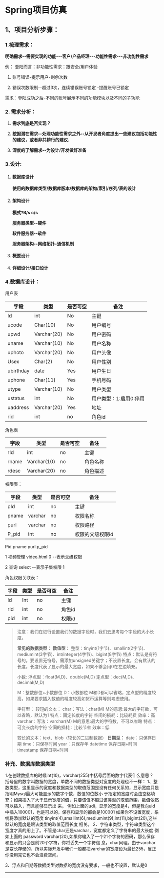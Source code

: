# Spring项目仿真

## 1、项目分析步骤：

### 1.梳理需求：

 **明确需求--需要实现的功能---客户/产品经理---功能性需求---非功能性需求**

例： 登陆而言：非功能性需求：跟安全/用户体验

1. 账号错误-提示用户-剩余次数

2. 错误次数限制--超过3次，连续错误账号锁定 -提醒账号已锁定



 需求：登陆成功之后-不同的账号展示不同的功能模块以及不同的子功能

### 2. 需求分析：

1. **需求到底是否实现？**

2. **挖掘潜在需求--处理功能性需求之外--从开发者角度提出一些建议包括功能性的建议，或者非共鞥行的建议.**

3. **深度的了解需求--为设计/开发做好准备** 

###  3.设计:

1. #### 数据库设计 

      **使用的数据库类型/数据库版本/数据库的架构/索引/序列/表的设计** 

2. #### 架构设计

    **模式?B/s  c/s**

    **服务器类型--硬件**

    **软件服务器--软件**

    **服务器架构--网络拓扑-通信机制**

3. #### 概要设计

4. #### 详细设计/接口设计

### 4.数据库设计：

用户表

| 字段      | 类型        | 是否可空 | 备注                   |
| --------- | ----------- | -------- | ---------------------- |
| Id        | int         | No       | 主键                   |
| ucode     | Char(10)    | No       | 用户编号               |
| upwd      | Varchar(20) | No       | 用户密码               |
| uname     | Varchar(10) | No       | 用户名称               |
| uphoto    | Varchar(20) | No       | 用户头像               |
| Usex      | Char(2)     | No       | 用户性别               |
| ubirthday | date        | Yes      | 用户生日               |
| uphone    | Char(11)    | Yes      | 手机号码               |
| utype     | Varchar(10) | No       | 用户类型               |
| ustatus   | int         | No       | 用户类型：1:启用0:停用 |
| uaddress  | Varchar(20) | Yes      | 地址                   |
| rid       | int         | no       | 角色id                 |

角色表

| 字段  | 类型        | 是否可空 | 备注     |
| ----- | ----------- | -------- | -------- |
| rId   | int         | no       | 主键     |
| rname | Varchar(10) | no       | 角色名称 |
| rdesc | Varchar(20) | no       | 角色描述 |

权限表：

| 字段  | 类型    | 是否可空 | 备注             |
| ----- | ------- | -------- | ---------------- |
| pId   | int     | no       | 主键             |
| pname | varchar | no       | 权限名称         |
| purl  | varchar | no       | 权限路径         |
| P_pid | int     | no       | 权限的父级权限id |

Pid    pname   purl  p_pid

1    视频管理  video.html  0   --表示父级权限 

2     查询  select  --表示子集权限  1

角色权限关联表：

| 字段 | 类型 | 是否可空 | 备注   |
| ---- | ---- | -------- | ------ |
| Id   | Int  | no       | 主键   |
| rid  | int  | no       | 角色id |
| pid  | int  | no       | 权限id |

> 注意：我们在进行设置我们的数据字段时，我们去思考每个字段的大小长度。
>
> **常见的数据类型：**
> **数值型**：
> 整型：tinyint(1字节)、smallint(2字节)、mediumint(3字节)、int/integer(4字节)、bigint(8字节) 特点：默认是有符号的，要设置无符号，需添加unsigned关键字；不设置长度，会有默认的长度，长度代表了显示的最大宽度，如果不够会用0在左边填充。
>
> 小数: 浮点型：float(M,D)、double(M,D)
> 定点型：dec(M,D)、decimal(M,D)
>
> M：整数部位+小数部位 D：小数部位 M和D都可以省略，定点型的精度较高，如果要求插入数值的精度较高如货币运算等则考虑使用。
>
> 字符型：
> 较短的文本：
> char：写法：char(M) M的意思:最大的字符数，可以省略，默认为1 特点：固定长度的字符 空间的损耗：比较耗费 	  效率：高
> varchar：写法：varchar(M) M的意思:最大的字符数，不可以省略 特点：可变长度的字符 空间的损耗：比较节省   	效率：低
>
> 较长的文本：text、blob（较长的二进制数据）
> **日期型：**
> date：只保存日期
> time：只保存时间
> year：只保存年
> datetime 保存日期+时间
> timestamp 保存日期+时间

### 补充、数据库数据类型

1.在创建数据库的时候int(10)，varchar(255)中括号后⾯的数字代表什么意思？
括号⾥的数字叫数据的宽度，单数不同的数据类型对宽度的处理也不⼀样：
1、整数类型，这⾥显⽰的宽度和数据类型的取值范围是没有任何关系的，显⽰宽度只是指明Mysql最⼤可能显⽰的数字个数，数值的位数⼩
于指定的宽度时会由空格填充；如果插⼊了⼤于显⽰宽度的值，只要该值不超过该类型的取值范围，数值依然可以插⼊，⽽且能够显⽰出
来。
例如上⾯的udi，显⽰的宽度是4，但是我向uid中插⼊100001，也是可以的，保存和显⽰的都会是100001
如果你不设置宽度，系统将添加默认的宽度 tinyint(4),smallint(6),mediumint(9),int(11),bigint(20),这些默认的宽度是跟该类型的取值范围长度
相关。
2、字符串类型，字符串类型这个宽度才真的⽤上了。不管是char还是varchar，宽度都定义了字符串的最⼤长度
例如上⾯的 password varchar(20),如果你输⼊了⼀个21个字符的密码，那么保存和显⽰的只会是前20个字符，你将丢失⼀个字符信
息，char同理。由于varchar是变长存储的，所以实际开发中我们⼀般都把varchar的宽度设为最长255，反正你没⽤完它也不会浪费空间。

3、浮点和⽇期等数据类型对数据的宽度没有要求，⼀般也不设置，默认是0

---



